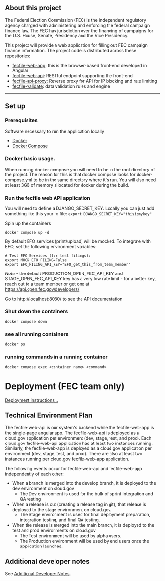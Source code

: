 ## About this project

The Federal Election Commission (FEC) is the independent regulatory agency
charged with administering and enforcing the federal campaign finance law.
The FEC has jurisdiction over the financing of campaigns for the U.S. House,
Senate, Presidency and the Vice Presidency.

This project will provide a web application for filling out FEC campaign
finance information. The project code is distributed across these repositories:

- [fecfile-web-app](https://github.com/fecgov/fecfile-web-app): this is the browser-based front-end developed in Angular
- [fecfile-web-api](https://github.com/fecgov/fecfile-web-api): RESTful endpoint supporting the front-end
- [fecfile-api-proxy](https://github.com/fecgov/fecfile-api-proxy): Reverse proxy for API for IP blocking and rate limiting
- [fecfile-validate](https://github.com/fecgov/fecfile-validate): data validation rules and engine

---

## Set up

### Prerequisites

Software necessary to run the application locally

- [Docker](https://docs.docker.com/get-docker/)
- [Docker Compose](https://docs.docker.com/compose/install/)

### Docker basic usage.

When running docker compose you will need to be in the root directory of the project. The reason for this is that docker compose looks for docker-compose.yml to be in the same directory where it's run. You will also need at least 3GB of memory allocated for docker during the build.

### Run the fecfile web API application

You will need to define a DJANGO_SECRET_KEY.  Locally you can just add something like this your rc file:
`export DJANGO_SECRET_KEY="thisismykey"`

Spin up the containers

`docker compose up -d`

By default EFO services (print/upload) will be mocked.
To integrate with EFO, set the following environment variables:

```
# Test EFO Services (for test filings):
export MOCK_EFO_FILING=False
export EFO_FILING_API_KEY="EFO_get_this_from_team_member"
```

*Note* - the default PRODUCTION_OPEN_FEC_API_KEY and STAGE_OPEN_FEC_API_KEY key has a very low rate limit -
for a better key, reach out to a team member or get one at https://api.open.fec.gov/developers/

Go to http://localhost:8080/ to see the API documentation

### Shut down the containers

`docker compose down`

### see all running containers

`docker ps`

### running commands in a running container

`docker compose exec <container name> <command>`

# Deployment (FEC team only)

[Deployment instructions...](https://github.com/fecgov/fecfile-web-api/wiki/Deployment)

## Technical Environment Plan

The fecfile-web-api is our system's backend while the fecfile-web-app is the single-page angular app. The fecfile-web-api is deployed as a cloud.gov application per environment (dev, stage, test, and prod). Each cloud.gov fecfile-web-api application has at least two instances running. Similarly, the fecfile-web-app is deployed as a cloud.gov application per environment (dev, stage, test, and prod). There are also at least two instances running per cloud.gov fecfile-web-app application.

The following events occur for fecfile-web-api and fecfile-web-app independently of each other:

- When a branch is merged into the develop branch, it is deployed to the dev environment on cloud.gov
  - The Dev environment is used for the bulk of sprint integration and QA testing
- When a release is cut (creating a release tag in git), that release is deployed to the stage environment on cloud.gov.
  - The Stage environment is used for final deployment preparation, integration testing, and final QA testing.
- When the release is merged into the main branch, it is deployed to the test and prod environments on cloud.gov
  - The Test environment will be used by alpha users.
  - The Production environment will be used by end users once the application launches.

## Additional developer notes

See [Additional Developer Notes](https://github.com/fecgov/fecfile-web-api/wiki/Additional-Developer-Notes).
